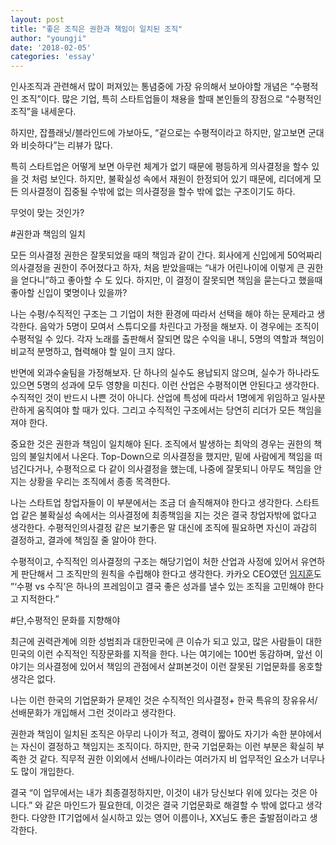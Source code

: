 ```yaml
---
layout: post
title: "좋은 조직은 권한과 책임이 일치된 조직"
author: "youngji"
date: '2018-02-05'
categories: 'essay'
---
```


인사조직과 관련해서 많이 퍼져있는 통념중에 가장 유의해서 보아야할 개념은  “수평적인 조직”이다. 많은 기업, 특히 스타트업들이 채용을 할때 본인들의 장점으로 “수평적인 조직”을 내세운다.

하지만, 잡플래닛/블라인드에 가보아도, “겉으로는 수평적이라고 하지만, 알고보면 군대와 비슷하다”는 리뷰가 많다.

특히 스타트업은 어떻게 보면 아무런 체계가 없기 때문에 평등하게 의사결정을 할수 있을 것 처럼 보인다. 하지만, 불확실성 속에서 재원이 한정되어 있기 때문에, 리더에게 모든 의사결정이 집중될 수밖에 없는 의사결정을 할수 밖에 없는 구조이기도 하다.

무엇이 맞는 것인가?

#권한과 책임의 일치

모든 의사결정 권한은 잘못되었을 때의 책임과 같이 간다. 회사에게 신입에게 50억짜리 의사결정을 권한이 주어졌다고 하자, 처음 받았을때는 “내가 어린나이에 이렇게 큰 권한을 얻다니”하고 좋아할 수 도 있다. 하지만, 이 결정이 잘못되면 책임을 묻는다고 했을때 좋아할 신입이 몇명이나 있을까?

나는 수평/수직적인 구조는 그 기업이 처한 환경에 따라서 선택을 해야 하는 문제라고 생각한다. 음악가 5명이 모여서 스튜디오를 차린다고 가정을 해보자. 이 경우에는 조직이 수평적일 수 있다. 각자 노래를 출판해서 잘되면 많은 수익을 내니, 5명의 역할과 책임이 비교적 분명하고, 협력해야 할 일이 크지 않다.

반면에 외과수술팀을 가정해보자. 단 하나의 실수도 용납되지 않으며, 실수가 하나라도 있으면 5명의 성과에 모두 영향을 미친다. 이런 산업은 수평적이면 안된다고 생각한다. 수직적인 것이 반드시 나쁜 것이 아니다. 산업에 특성에 따라서 1명에게 위임하고 일사분란하게 움직여야 할 때가 있다. 그리고 수직적인 구조에서는 당연히 리더가 모든 책임을 져야 한다.

중요한 것은 권한과 책임이 일치해야 된다. 조직에서 발생하는 최악의 경우는 권한의 책임의 불일치에서 나온다. Top-Down으로 의사결정을 했지만, 밑에 사람에게 책임을 떠넘긴다거나, 수평적으로 다 같이 의사결정을 했는데, 나중에 잘못되니 아무도 책임을 안지는 상황을 우리는 조직에서 종종 목격한다.

나는 스타트업 창업자들이 이 부분에서는 조금 더 솔직해져야 한다고 생각한다. 스타트업 같은 불확실성 속에서는 의사결정에 최종책임을 지는 것은 결국 창업자밖에 없다고 생각한다. 수평적인의사결정 같은 보기좋은 말 대신에 조직에 필요하면 자신이 과감히 결정하고, 결과에 책임질 줄 알아야 한다.

수평적이고, 수직적인 의사결정의 구조는 해당기업이 처한 산업과 사정에 있어서 유연하게 판단해서 그 조직만의 원칙을 수립해야 한다고 생각한다. 카카오 CEO였던 [임지훈](https://brunch.co.kr/@jimmyrim/4)도 ”‘수평 vs 수직’은 하나의 프레임이고 결국 좋은 성과를 낼수 있는 조직을 고민해야 한다고 지적한다.”

#단,수평적인 문화를 지향해야

최근에 권력관계에 의한 성범죄과 대한민국에 큰 이슈가 되고 있고, 많은 사람들이 대한민국의 이런 수직적인 직장문화를 지적을 한다. 나는 여기에는 100번 동감하며, 앞선 이야기는 의사결정에 있어서 책임의 관점에서 살펴본것이 이런 잘못된 기업문화를 옹호할 생각은 없다.

나는 이런 한국의 기업문화가 문제인 것은 수직적인 의사결정+ 한국 특유의 장유유서/선배문화가 개입해서 그런 것이라고 생각한다.

권한과 책임이 일치된 조직은 아무리 나이가 적고, 경력이 짧아도 자기가 속한 분야에서는 자신이 결정하고 책임지는 조직이다. 하지만, 한국 기업문화는 이런 부분은 확실히 부족한 것 같다. 직무적 권한 이외에서 선배/나이라는 여러가지 비 업무적인 요소가 너무나도 많이 개입한다.

결국 “이 업무에서는 내가 최종결정하지만, 이것이 내가 당신보다 위에 있다는 것은 아니다.” 와 같은 마인드가 필요한데, 이것은 결국 기업문화로 해결할 수 밖에 없다고 생각한다. 다양한 IT기업에서 실시하고 있는 영어 이름이나, XX님도 좋은 출발점이라고 생각한다.
